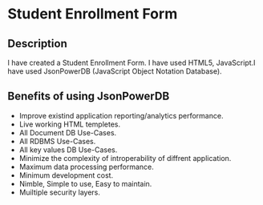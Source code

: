 # Student Enrollment Form
## Description
I have created a Student Enrollment Form. I have used HTML5, JavaScript.I have used JsonPowerDB (JavaScript Object Notation Database).
## Benefits of using JsonPowerDB

- Improve existind application reporting/analytics performance.
- Live working HTML templetes.
- All Document DB Use-Cases.
- All RDBMS Use-Cases.
- All key values DB Use-Cases.
- Minimize the complexity of introperability of diffrent application.
- Maximum data processing performance.
- Minimum development cost.
- Nimble, Simple to use, Easy to maintain.
- Muiltiple security layers.
